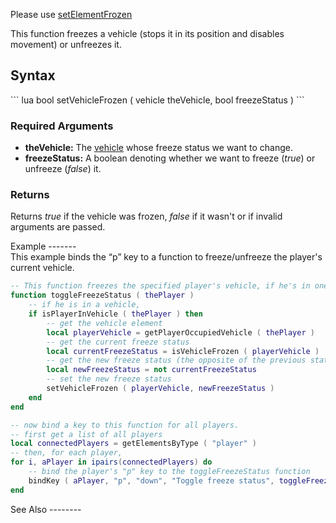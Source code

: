 Please use [setElementFrozen](/setElementFrozen.md "wikilink")

This function freezes a vehicle (stops it in its position and disables movement) or unfreezes it.

Syntax
------

<section name="Server and Client" class="both" show="true">
``` lua
bool setVehicleFrozen ( vehicle theVehicle, bool freezeStatus )
```

### Required Arguments

-   **theVehicle:** The [vehicle](/vehicle.md "wikilink") whose freeze status we want to change.
-   **freezeStatus:** A boolean denoting whether we want to freeze (*true*) or unfreeze (*false*) it.

### Returns

Returns *true* if the vehicle was frozen, *false* if it wasn't or if invalid arguments are passed.

</section>
Example
-------

<section name="Serverside example" class="server" show="true">
This example binds the “p” key to a function to freeze/unfreeze the player's current vehicle.

``` lua
-- This function freezes the specified player's vehicle, if he's in one
function toggleFreezeStatus ( thePlayer )
    -- if he is in a vehicle,
    if isPlayerInVehicle ( thePlayer ) then
        -- get the vehicle element
        local playerVehicle = getPlayerOccupiedVehicle ( thePlayer )
        -- get the current freeze status
        local currentFreezeStatus = isVehicleFrozen ( playerVehicle )
        -- get the new freeze status (the opposite of the previous state)
        local newFreezeStatus = not currentFreezeStatus
        -- set the new freeze status
        setVehicleFrozen ( playerVehicle, newFreezeStatus )
    end
end

-- now bind a key to this function for all players.
-- first get a list of all players
local connectedPlayers = getElementsByType ( "player" )
-- then, for each player,
for i, aPlayer in ipairs(connectedPlayers) do
    -- bind the player's "p" key to the toggleFreezeStatus function
    bindKey ( aPlayer, "p", "down", "Toggle freeze status", toggleFreezeStatus )
end
```

</section>
See Also
--------
